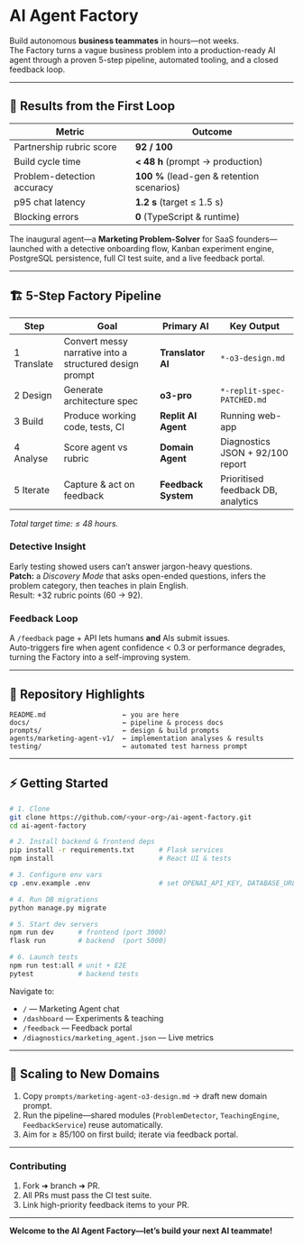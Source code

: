 # AI Agent Factory

Build autonomous **business teammates** in hours—not weeks.  
The Factory turns a vague business problem into a production-ready AI agent through a proven 5-step pipeline, automated tooling, and a closed feedback loop.

---

## 🚀 Results from the First Loop

| Metric | Outcome |
|--------|---------|
| Partnership rubric score | **92 / 100** |
| Build cycle time | **< 48 h** (prompt → production) |
| Problem-detection accuracy | **100 %** (lead-gen & retention scenarios) |
| p95 chat latency | **1.2 s** (target ≤ 1.5 s) |
| Blocking errors | **0** (TypeScript & runtime) |

The inaugural agent—a **Marketing Problem-Solver** for SaaS founders—launched with a detective onboarding flow, Kanban experiment engine, PostgreSQL persistence, full CI test suite, and a live feedback portal.

---

## 🏗️ 5-Step Factory Pipeline

| Step | Goal | Primary AI | Key Output |
|------|------|------------|-----------|
| 1 Translate | Convert messy narrative into a structured design prompt | **Translator AI** | `*-o3-design.md` |
| 2 Design | Generate architecture spec | **o3-pro** | `*-replit-spec-PATCHED.md` |
| 3 Build | Produce working code, tests, CI | **Replit AI Agent** | Running web-app |
| 4 Analyse | Score agent vs rubric | **Domain Agent** | Diagnostics JSON + 92/100 report |
| 5 Iterate | Capture & act on feedback | **Feedback System** | Prioritised feedback DB, analytics |

_Total target time: ≤ 48 hours._

### Detective Insight  
Early testing showed users can’t answer jargon-heavy questions.  
**Patch:** a *Discovery Mode* that asks open-ended questions, infers the problem category, then teaches in plain English.  
Result: +32 rubric points (60 → 92).

### Feedback Loop  
A `/feedback` page + API lets humans **and** AIs submit issues.  
Auto-triggers fire when agent confidence < 0.3 or performance degrades, turning the Factory into a self-improving system.

---

## 📂 Repository Highlights

```
README.md                   ← you are here
docs/                       ← pipeline & process docs
prompts/                    ← design & build prompts
agents/marketing-agent-v1/  ← implementation analyses & results
testing/                    ← automated test harness prompt
```

---

## ⚡ Getting Started

```bash
# 1. Clone
git clone https://github.com/<your-org>/ai-agent-factory.git
cd ai-agent-factory

# 2. Install backend & frontend deps
pip install -r requirements.txt      # Flask services
npm install                          # React UI & tests

# 3. Configure env vars
cp .env.example .env                 # set OPENAI_API_KEY, DATABASE_URL, etc.

# 4. Run DB migrations
python manage.py migrate

# 5. Start dev servers
npm run dev      # frontend (port 3000)
flask run        # backend  (port 5000)

# 6. Launch tests
npm run test:all # unit + E2E
pytest           # backend tests
```

Navigate to:  
* `/` — Marketing Agent chat  
* `/dashboard` — Experiments & teaching  
* `/feedback` — Feedback portal  
* `/diagnostics/marketing_agent.json` — Live metrics

---

## 🔭 Scaling to New Domains

1. Copy `prompts/marketing-agent-o3-design.md` → draft new domain prompt.  
2. Run the pipeline—shared modules (`ProblemDetector`, `TeachingEngine`, `FeedbackService`) reuse automatically.  
3. Aim for ≥ 85/100 on first build; iterate via feedback portal.

---

### Contributing
1. Fork ➜ branch ➜ PR.  
2. All PRs must pass the CI test suite.  
3. Link high-priority feedback items to your PR.

---

**Welcome to the AI Agent Factory—let’s build your next AI teammate!**
